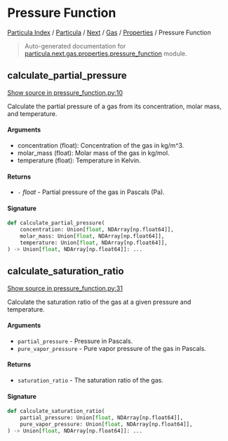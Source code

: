 # Pressure Function

[Particula Index](../../../../README.md#particula-index) / [Particula](../../../index.md#particula) / [Next](../../index.md#next) / [Gas](../index.md#gas) / [Properties](./index.md#properties) / Pressure Function

> Auto-generated documentation for [particula.next.gas.properties.pressure_function](https://github.com/uncscode/particula/blob/main/particula/next/gas/properties/pressure_function.py) module.

## calculate_partial_pressure

[Show source in pressure_function.py:10](https://github.com/uncscode/particula/blob/main/particula/next/gas/properties/pressure_function.py#L10)

Calculate the partial pressure of a gas from its concentration, molar mass,
and temperature.

#### Arguments

- concentration (float): Concentration of the gas in kg/m^3.
- molar_mass (float): Molar mass of the gas in kg/mol.
- temperature (float): Temperature in Kelvin.

#### Returns

- `-` *float* - Partial pressure of the gas in Pascals (Pa).

#### Signature

```python
def calculate_partial_pressure(
    concentration: Union[float, NDArray[np.float64]],
    molar_mass: Union[float, NDArray[np.float64]],
    temperature: Union[float, NDArray[np.float64]],
) -> Union[float, NDArray[np.float64]]: ...
```



## calculate_saturation_ratio

[Show source in pressure_function.py:31](https://github.com/uncscode/particula/blob/main/particula/next/gas/properties/pressure_function.py#L31)

Calculate the saturation ratio of the gas at a given pressure and
temperature.

#### Arguments

- `partial_pressure` - Pressure in Pascals.
- `pure_vapor_pressure` - Pure vapor pressure of the gas in Pascals.

#### Returns

- `saturation_ratio` - The saturation ratio of the gas.

#### Signature

```python
def calculate_saturation_ratio(
    partial_pressure: Union[float, NDArray[np.float64]],
    pure_vapor_pressure: Union[float, NDArray[np.float64]],
) -> Union[float, NDArray[np.float64]]: ...
```
